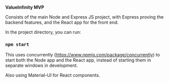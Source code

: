 **ValueInfinity MVP**

Consists of the main Node and Express JS project, with Express proving the backend features, and the React app for the front end.


In the project directory, you can run:

### `npm start`

This uses concurrently (https://www.npmjs.com/package/concurrently) to start both the Node app and the React app, instead of starting them in separate windows in development.

Also using Material-UI for React components.

